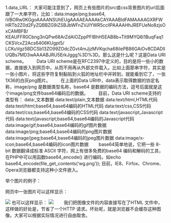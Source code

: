 1.data_URL：
大家可能注意到了，网页上有些图片的src或css背景图片的url后面跟了一大串字符，比如：data:image/png;base64,　iVBORw0KGgoAAAANSUhEUgAAAAEAAAAkCAYAAABIdFAMAAAAGXRFWHRTb2Z0d2FyZQBBZG9iZSBJbWFnZVJlYWR5ccllPAAAAHhJREFUeNo8zjsOxCAMBFB/　KEAUFFR0Cbng3nQPw68ArZdAlOZppPFIBhH5EAB8b+Tlt9MYQ6i1BuqFaq1CKSVcxZ2Acs6406KUgpt5/　LCKuVgz5BDCSb13ZO99ZOdcZGvt4mJjzMVKqcha68iIePB86GAiOv8CDADlIUQBs7MD3wAAAABJRU5ErkJggg%3D%3D。那么这是什么呢？这是Data URI scheme。
　　Data URI scheme是在RFC2397中定义的，目的是将一些小的数据，直接嵌入到网页中，从而不用再从外部文件载入。比如上面那串字符，其实是一张小图片，将这些字符复制黏贴到火狐的地址栏中并转到，就能看到它了，一张1X36的白灰png图片。
　　在上面的Data URI中，data表示取得数据的协定名称，image/png 是数据类型名称，base64 是数据的编码方法，逗号后面就是这个image/png文件base64编码后的数据。
　　目前，Data URI scheme支持的类型有：
data:,文本数据
data:text/plain,文本数据
data:text/html,HTML代码
data:text/html;base64,base64编码的HTML代码
data:text/css,CSS代码
data:text/css;base64,base64编码的CSS代码
data:text/javascript,Javascript代码
data:text/javascript;base64,base64编码的Javascript代码
data:image/gif;base64,base64编码的gif图片数据
data:image/png;base64,base64编码的png图片数据
data:image/jpeg;base64,base64编码的jpeg图片数据
data:image/x-icon;base64,base64编码的icon图片数据
　　base64简单地说，它把一些 8-bit 数据翻译成标准 ASCII 字符，网上有很多免费的base64 编码和解码的工具，在PHP中可以用函数base64_encode() 进行编码，如echo base64_encode(file_get_contents(‘wg.png’));
目前，IE8、Firfox、Chrome、Opera浏览器都支持这种小文件嵌入。

举个图片的例子：


网页中一张图片可以这样显示：

<img src=“http://www.letuknowit.com/images/wg.png”/>
也可以这样显示：
<img src=“data:image/png;base64,iVBORw0KGgoAAAANSUhEUgAAAAEAAAAkCAYAAABIdFAMAAAAGXRFWHRTb2Z0d2FyZQBBZG9iZSBJbWFnZVJlYWR5ccllPAAAAHhJREFUeNo8zjsOxCAMBFB/KEAUFFR0Cbng3nQPw68ArZdAlOZppPFIBhH5EAB8b+Tlt9MYQ6i1BuqFaq1CKSVcxZ2Acs6406KUgpt5/LCKuVgz5BDCSb13ZO99ZOdcZGvt4mJjzMVKqcha68iIePB86GAiOv8CDADlIUQBs7MD3wAAAABJRU5ErkJggg%3D%3D”/>
　　我们把图像文件的内容直接写在了HTML 文件中，这样做的好处是，节省了一个HTTP 请求。坏处呢，就是浏览器不会缓存这种图像。大家可以根据实际情况进行自由取舍。